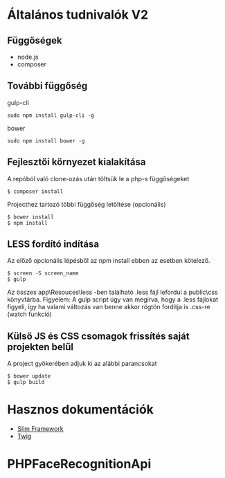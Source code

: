 # Általános tudnivalók V2

## Függőségek
* node.js
* composer

## További függőség
gulp-cli
```
sudo npm install gulp-cli -g
```
bower
```
sudo npm install bower -g
```

## Fejlesztői környezet kialakítása
A repóból való clone-ozás után töltsük le a php-s függőségeket
```
$ composer install
```
Projecthez tartozó többi függőség letöltése (opcionális)
```
$ bower install
$ npm install
```

## LESS fordító indítása
Az előző opcionális lépésből az npm install ebben az esetben kötelező.
```
$ screen -S screen_name
$ gulp
```
Az összes app\Resouces\less -ben található .less fájl lefordul a public\css könyvtárba.
Figyelem: A gulp script úgy van megírva, hogy a .less fájlokat figyeli, így ha valami változás van benne akkor rögtön fordítja is .css-re (watch funkció)

## Külső JS és CSS csomagok frissítés saját projekten belűl
A project gyökerében adjuk ki az alábbi parancsokat
```
$ bower update
$ gulp build
```

# Hasznos dokumentációk

* [Slim Framework](https://www.slimframework.com/)
* [Twig](https://twig.symfony.com/doc/2.x/)
# PHPFaceRecognitionApi
